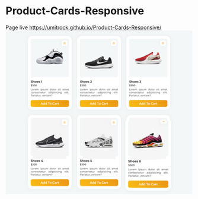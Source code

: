# Product-Cards-Responsive
Page live https://umitrock.github.io/Product-Cards-Responsive/
<img src="https://github.com/UmitRock/Product-Cards-Responsive/blob/main/page.png?raw=true" alt="">
